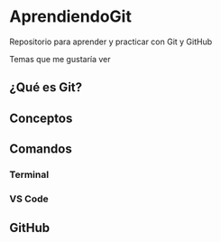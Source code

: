 # AprendiendoGit

Repositorio para aprender y practicar con Git y GitHub

Temas que me gustaría ver

## ¿Qué es Git?

## Conceptos

## Comandos

### Terminal

### VS Code

## GitHub
